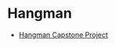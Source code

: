 # Hangman

- [Hangman Capstone Project](https://www.learnthepart.com/course/2dfda34d-6bbc-4bd5-8f45-d5999de2f514/24553e07-c91d-48c8-9402-f136f4a8d51c)
